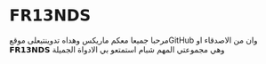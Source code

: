 # 𝗙𝗥𝟭𝟯𝗡𝗗𝗦
مرحبا جميعا معكم ماريكس وهداه تدوينتيعلى موقعGitHub وان من الاصدقاء او 𝗙𝗥𝟭𝟯𝗡𝗗𝗦 وهي مجموعتي 
المهم شبام استمتعو بي الادواة الجميلة 
